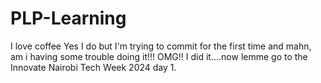 # PLP-Learning

I love coffee
Yes I do but I'm trying to commit for the first time and mahn, am i having some trouble doing it!!!
OMG!! I did it....now lemme go to the Innovate Nairobi Tech Week 2024 day 1.

